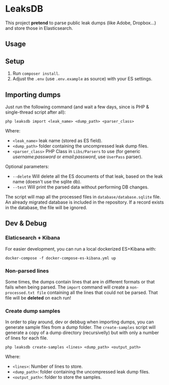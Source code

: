# LeaksDB

This project **pretend** to parse public leak dumps (like Adobe, Dropbox...) and store those in Elasticsearch.

## Usage

## Setup

1) Run `composer install`.
2) Adjust the `.env` (use `.env.example` as source) with your ES settings.

## Importing dumps

Just run the following command (and wait a few days, since is PHP & single-thread script after all):

```
php leaksdb import <leak_name> <dump_path> <parser_class>
```

Where:
* `<leak_name>` leak name (stored as ES field).
* `<dump_path>` folder containing the uncompressed leak dump files.
* `<parser_class>` PHP Class in `Libs/Parsers` to use (for generic *username:password* or *email:password*, use `UserPass` parser).

Optional parameters:
* `--delete` Will delete all the ES documents of that leak, based on the leak name (doesn't use the sqlite db).
* `--test` Will print the parsed data without performing DB changes.

The script will map all the processed files in `database/database.sqlite` file. An already migrated database is included in the repository. If a record exists in the database, the file will be ignored.

## Dev & Debug

### Elaticsearch + Kibana

For easier development, you can run a local dockerized ES+Kibana with:

```
docker-compose -f docker-compose-es-kibana.yml up
```

### Non-parsed lines

Some times, the dumps contain lines that are in different formats or that fails when being parsed.
The `import` command will create a `non-processed.txt file` containing all the lines that could not be parsed.
That file will be **deleted** on each run!

### Create dump samples

In order to play around, dev or debbug when importing dumps, you can generate sample files from a dump folder.
The `create-samples` script will generate a copy of a dump directory (recursivelly) but with only a number of lines for each file.

```
php leaksdb create-samples <lines> <dump_path> <output_path>
```

Where:
* `<lines>`: Number of lines to store.
* `<dump_path>`: folder containing the uncompressed leak dump files.
* `<output_path>`: folder to store the samples.